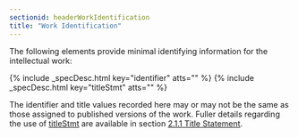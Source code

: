 ```yaml
---
sectionid: headerWorkIdentification
title: "Work Identification"
---
```




The following elements provide minimal identifying information for the intellectual
work:



{% include _specDesc.html key="identifier" atts="" %}
{% include _specDesc.html key="titleStmt" atts="" %}



The identifier and title values recorded here may or may not be the same as those
assigned
to published versions of the work. Fuller details regarding the use of <a class="link_odd_elementSpec" href="/v3/elements/titleStmt">titleStmt</a> are available in section 
<a class="link_ptr" title="Title Statement" href="/v3/guidelines/header#headerTitleStatement">2.1.1 Title Statement</a>.

